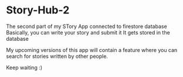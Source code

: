 # Story-Hub-2
The second part of my STory App connected to firestore database
Basically, you can write your story and submit it
It gets stored in the database

My upcoming versions of this app will contain a feature where 
you can search for stories written by other people.

Keep waiting :)
